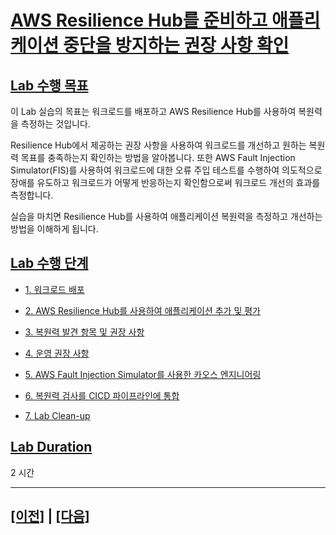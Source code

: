 # [AWS Resilience Hub를 준비하고 애플리케이션 중단을 방지하는 권장 사항 확인]()

## [Lab 수행 목표]()

이 Lab 실습의 목표는 워크로드를 배포하고 AWS Resilience Hub를 사용하여 복원력을 측정하는 것입니다.

Resilience Hub에서 제공하는 권장 사항을 사용하여 워크로드를 개선하고 원하는 복원력 목표를 충족하는지 확인하는 방법을 알아봅니다. 또한 AWS Fault Injection Simulator(FIS)를 사용하여 워크로드에 대한 오류 주입 테스트를 수행하여 의도적으로 장애를 유도하고 워크로드가 어떻게 반응하는지 확인함으로써 워크로드 개선의 효과를 측정합니다.

실습을 마치면 Resilience Hub를 사용하여 애플리케이션 복원력을 측정하고 개선하는 방법을 이해하게 됩니다.

## [Lab 수행 단계]()

-   [1. 워크로드 배포](./1-Deploy-the-Workload.md)

-   [2. AWS Resilience Hub를 사용하여 애플리케이션 추가 및 평가](./2-Add-and-Assess-Application.md)

-   [3. 복원력 발견 항목 및 권장 사항](./3-Resilience-Findings-and-Recommendations.md)

-   [4. 운영 권장 사항](./4-Operational-Recommendations.md)

-   [5. AWS Fault Injection Simulator를 사용한 카오스 엔지니어링](./5-Chaos-Enginnering-with-AWS-Fault-Injection-Simulator.md)

-   [6. 복원력 검사를 CICD 파이프라인에 통합](./6-Integrate-Resilience-Checks-into-CICD-Pipelines.md)

-   [7. Lab Clean-up](./7-Lab-Clean-up.md)

## [Lab Duration]()
2 시간

<hr>

## [[이전]](../README.md) | [[다음]](./1-Deploy-the-Workload.md)
